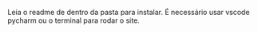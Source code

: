 Leia o readme de dentro da pasta para instalar. É necessário usar vscode pycharm ou o terminal para rodar o site.
